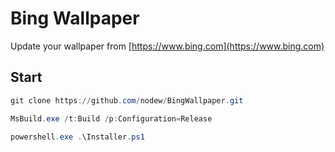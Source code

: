 # Bing Wallpaper

Update your wallpaper from [https://www.bing.com](https://www.bing.com)

## Start

```powershell
git clone https://github.com/nodew/BingWallpaper.git

MsBuild.exe /t:Build /p:Configuration=Release

powershell.exe .\Installer.ps1
```